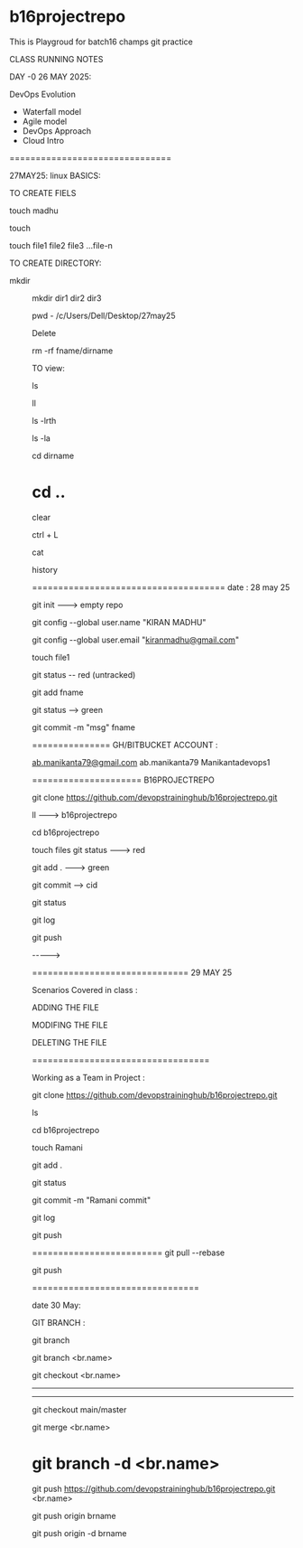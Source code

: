 # b16projectrepo
This is Playgroud for batch16 champs git practice 

CLASS RUNNING NOTES

DAY -0 
26 MAY 2025:

DevOps Evolution
- Waterfall model 
- Agile model
- DevOps Approach
- Cloud Intro 

===============================

27MAY25:
linux BASICS:

TO CREATE FIELS 


touch madhu 

touch <fname>

touch file1 file2 file3 ...file-n

TO CREATE DIRECTORY:

mkdir <dir>

mkdir dir1 dir2 dir3 

pwd
    - /c/Users/Dell/Desktop/27may25

Delete 	

rm -rf fname/dirname

TO view:

ls

ll

ls -lrth 

ls -la 

cd dirname

cd ..
=============================================================
clear 

ctrl + L 


cat <fname>

history

=====================================
date : 28 may 25

git init  ---> empty repo 


git config --global user.name "KIRAN MADHU"

git config --global user.email "kiranmadhu@gmail.com"

touch file1

git status -- red (untracked)

git add fname 

git status  --> green 

git commit -m "msg" fname


===============
GH/BITBUCKET  ACCOUNT :

ab.manikanta79@gmail.com
ab.manikanta79
Manikantadevops1

=====================
B16PROJECTREPO 

git clone https://github.com/devopstraininghub/b16projectrepo.git

ll ---> b16projectrepo

cd b16projectrepo

touch files 
git status ---> red 

git add .  ---> green 

git commit  --> cid 

git status 

git log 

git push 

-----> 

==============================
29 MAY 25

Scenarios Covered in class :


ADDING THE FILE 

MODIFING THE FILE 

DELETING THE FILE
 
==================================

Working as a Team in Project :

git clone https://github.com/devopstraininghub/b16projectrepo.git

ls

cd b16projectrepo

touch Ramani 

git add .

git status

git commit -m "Ramani commit" 

git log

git push 

=========================
git pull --rebase
 
git push 

================================

date 30 May:

GIT BRANCH :

git branch

git branch <br.name> 

git checkout <br.name> 

---
---

git checkout main/master

git merge <br.name> 

git branch -d <br.name> 
=========


git push https://github.com/devopstraininghub/b16projectrepo.git <br.name> 


git push origin brname

git push origin -d brname
